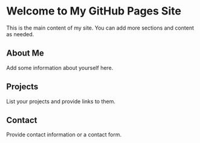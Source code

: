 # Welcome to My GitHub Pages Site

This is the main content of my site. You can add more sections and content as needed.

## About Me

Add some information about yourself here.

## Projects

List your projects and provide links to them.

## Contact

Provide contact information or a contact form.
